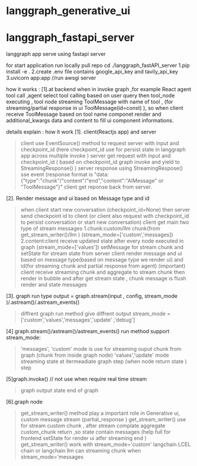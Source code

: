 # langgraph_generative_ui


# langgraph_fastapi_server
langgraph app  serve using fastapi server




for start application run locally
pull repo 
cd ./langgraph_fastAPI_server
1.pip install -e .
2.create .env file contains google_api_key and tavily_api_key
3.uvicorn app:app       //run  awsgi server

 

how it works :
[1].at backend when in invoke graph  ,for example  React agent tool call ,agent select tool calling based on user query then tool_node executing , tool node
streaming ToolMessage with name of tool , (for streaming/partial response in ui ToolMessage(id=const) ), so when client receive ToolMessage based on tool name componet render and additional_kwargs data and content to fill ui component informations.



details explain  : how it work
 [1]. client(Reactjs app) and server    
 
>client use EventSource() method to request server with input and checkpoint_id (here checkpoint_id use for persist state in  langgraph app across multiple invoke )
>server get request with input and checkpoint_id ( based on checkpoint_id graph invoke and yield to StreamingResponse() )
>server response using StreamingRespose() sse event (response format is    "data:{"type":"chunk"/"content"/"end","content":"AIMessage" or "ToolMessage"}"
>client get reponse back from server.

[2]. Render message and ui based on  Message type and id 
>when client start new conversation (checkpoint_id=None) then server send checkpoint id to client (or client also request with checkpoint_id to persist conversation or start new conversation)
>client get main two type of stream messages 
1.chunk:custom/llm chunk(from get_stream_writer()/llm ) (stream_mode=['custom','messages])
2.content:client receive updated state after every node executed in graph (stream_mode=['values'])
>setMessage for stream chunk and setState for stream state from server
>client render message and ui based on message type(based on message type we render ui) and id(for streaming chunk and partial response from agent)
>(important) client receive streaming chunk and aggregate to stream chunk then render in  bubble  and after get stream state , chunk message is flush render and  state messages


[3]. graph run type   output = graph.stream(input , config, stream_mode )/.astream()/.astream_events()   
>diffrent graph run method give diffrent output
>stream_mode =['custom','values','messages','update' ,'debug']


[4] graph.stream()/astream()/astream_events() run method support stream_mode:
>'messages', 'custom' mode is use for streaming ouput chunk from graph  (chunk from inside graph node)
>'values','update' mode streaming state at itermeadiate graph step (when node return state )  step  

[5]graph.invoke()     // not use when require real time stream
>graph output state end of graph


[6].graph node
>get_stream_writer() method play a important role in Generative ui, custom message stream (partial_response )
>get_stream_writer() use for stream custom  chunk , after stream complate aggregate custom_chunk return ,so state contain messages  (help full for frontend setState for render ui atfer streaming end )
>get_stream_writer() work with stream_mode='custom'
>langchain LCEL chain or langchain llm can streaming chunk when stream_mode='messages

